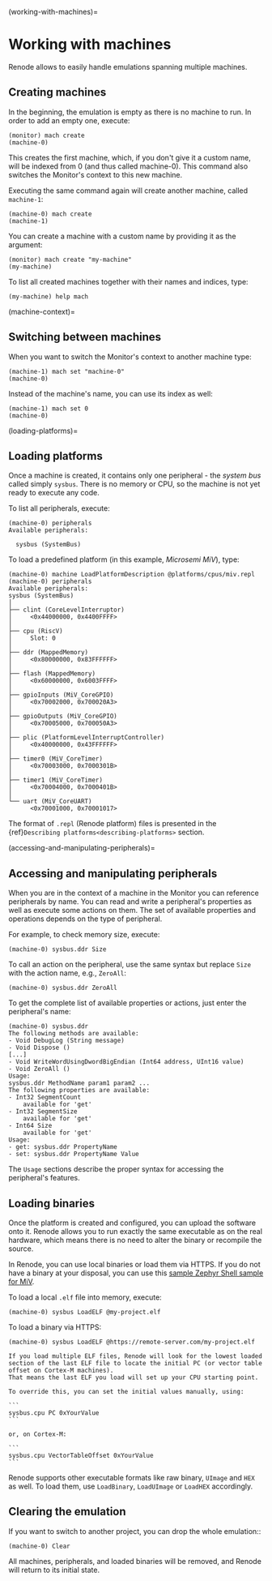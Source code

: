 (working-with-machines)=

# Working with machines

Renode allows to easily handle emulations spanning multiple machines.

## Creating machines

In the beginning, the emulation is empty as there is no machine to run.
In order to add an empty one, execute:

```
(monitor) mach create
(machine-0)
```

This creates the first machine, which, if you don't give it a custom name, will be indexed from 0 (and thus called machine-0).
This command also switches the Monitor's context to this new machine.

Executing the same command again will create another machine, called `machine-1`:

```
(machine-0) mach create
(machine-1)
```

You can create a machine with a custom name by providing it as the argument:

```
(monitor) mach create "my-machine"
(my-machine)
```

To list all created machines together with their names and indices, type:

```
(my-machine) help mach
```

(machine-context)=

## Switching between machines

When you want to switch the Monitor's context to another machine type:

```
(machine-1) mach set "machine-0"
(machine-0)
```

Instead of the machine's name, you can use its index as well:

```
(machine-1) mach set 0
(machine-0)
```

(loading-platforms)=

## Loading platforms

Once a machine is created, it contains only one peripheral - the *system bus* called simply `sysbus`.
There is no memory or CPU, so the machine is not yet ready to execute any code.

To list all peripherals, execute:

```
(machine-0) peripherals
Available peripherals:

  sysbus (SystemBus)
```

To load a predefined platform (in this example, *Microsemi MiV*), type:

```
(machine-0) machine LoadPlatformDescription @platforms/cpus/miv.repl
(machine-0) peripherals
Available peripherals:
sysbus (SystemBus)
│
├── clint (CoreLevelInterruptor)
│     <0x44000000, 0x4400FFFF>
│
├── cpu (RiscV)
│     Slot: 0
│
├── ddr (MappedMemory)
│     <0x80000000, 0x83FFFFFF>
│
├── flash (MappedMemory)
│     <0x60000000, 0x6003FFFF>
│
├── gpioInputs (MiV_CoreGPIO)
│     <0x70002000, 0x700020A3>
│
├── gpioOutputs (MiV_CoreGPIO)
│     <0x70005000, 0x700050A3>
│
├── plic (PlatformLevelInterruptController)
│     <0x40000000, 0x43FFFFFF>
│
├── timer0 (MiV_CoreTimer)
│     <0x70003000, 0x7000301B>
│
├── timer1 (MiV_CoreTimer)
│     <0x70004000, 0x7000401B>
│
└── uart (MiV_CoreUART)
      <0x70001000, 0x70001017>
```

The format of `.repl` (Renode platform) files is presented in the {ref}`Describing platforms<describing-platforms>` section.

(accessing-and-manipulating-peripherals)=
## Accessing and manipulating peripherals

When you are in the context of a machine in the Monitor you can reference peripherals by name.
You can read and write a peripheral's properties as well as execute some actions on them.
The set of available properties and operations depends on the type of peripheral.

For example, to check memory size, execute:

```
(machine-0) sysbus.ddr Size
```

To call an action on the peripheral, use the same syntax but replace `Size` with the action name, e.g., `ZeroAll`:

```
(machine-0) sysbus.ddr ZeroAll
```

To get the complete list of available properties or actions, just enter the peripheral's name:

```
(machine-0) sysbus.ddr
The following methods are available:
- Void DebugLog (String message)
- Void Dispose ()
[...]
- Void WriteWordUsingDwordBigEndian (Int64 address, UInt16 value)
- Void ZeroAll ()
Usage:
sysbus.ddr MethodName param1 param2 ...
The following properties are available:
- Int32 SegmentCount
    available for 'get'
- Int32 SegmentSize
    available for 'get'
- Int64 Size
    available for 'get'
Usage:
- get: sysbus.ddr PropertyName
- set: sysbus.ddr PropertyName Value
```

The `Usage` sections describe the proper syntax for accessing the peripheral's features.

## Loading binaries

Once the platform is created and configured, you can upload the software onto it.
Renode allows you to run exactly the same executable as on the real hardware, which means there is no need to alter the binary or recompile the source.

In Renode, you can use local binaries or load them via HTTPS.
If you do not have a binary at your disposal, you can use this [sample Zephyr Shell sample for MiV](https://dl.antmicro.com/projects/renode/shell-demo-miv.elf-s_803248-ea4ddb074325b2cc1aae56800d099c7cf56e592a).

To load a local `.elf` file into memory, execute:

```
(machine-0) sysbus LoadELF @my-project.elf
```

To load a binary via HTTPS:

```
(machine-0) sysbus LoadELF @https://remote-server.com/my-project.elf
```

````{note}
If you load multiple ELF files, Renode will look for the lowest loaded section of the last ELF file to locate the initial PC (or vector table offset on Cortex-M machines).
That means the last ELF you load will set up your CPU starting point.

To override this, you can set the initial values manually, using:

```
sysbus.cpu PC 0xYourValue
```

or, on Cortex-M:

```
sysbus.cpu VectorTableOffset 0xYourValue
```
````

Renode supports other executable formats like raw binary, `UImage` and `HEX` as well.
To load them, use `LoadBinary`, `LoadUImage` or `LoadHEX` accordingly.

## Clearing the emulation

If you want to switch to another project, you can drop the whole emulation::

```
(machine-0) Clear
```

All machines, peripherals, and loaded binaries will be removed, and Renode will return to its initial state.
